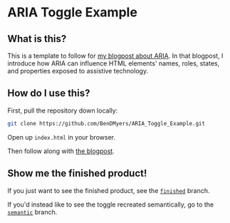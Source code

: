 # ARIA Toggle Example

## What is this?

This is a template to follow for [my blogpost about ARIA](https://blog.benmyers.dev/aria/). In that blogpost, I introduce how ARIA can influence HTML elements' names, roles, states, and properties exposed to assistive technology.

## How do I use this?

First, pull the repository down locally:

```bash
git clone https://github.com/BenDMyers/ARIA_Toggle_Example.git
```

Open up `index.html` in your browser.

Then follow along with [the blogpost](https://blog.benmyers.dev/aria/).

## Show me the finished product!

If you just want to see the finished product, see the [`finished`](https://github.com/BenDMyers/portfolio/tree/finished) branch.

If you'd instead like to see the toggle recreated semantically, go to the [`semantic`](https://github.com/BenDMyers/portfolio/tree/semantic) branch.